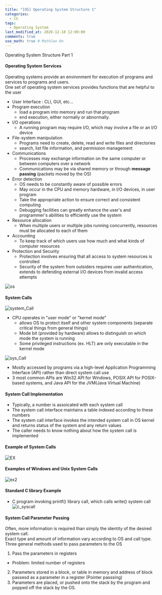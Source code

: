 ```yaml
---
title: "[OS] Operating System Structure 1"
categories: 
  - CS
tags:
  - Operating System
last_modified_at: 2020-12-18 12:00:00
comments: true
use_math: true # MathJax On
---
```


Operating System Structure Part 1

#### Operating System Services

Operating systems provide an environment for execution of programs and services to programs and users. <br>
One set of operating system services provides functions that are helpful to the user
- User Interface : CLI, GUI, etc...
- Program execution 
  - load a program into memory and run that program
  - end execution, either normally or abnormally.
- I/O operations
  - A running program may require I/O, which may involve a file or an I/O device
- File-system manipulation
  - Programs need to create, delete, read and write files and directories
  - search, list file information, and permission management
- Communications
  - Processes may exchange information on the same computer or between computers over a network
  - Communications may be via shared memory or through **message passing** (packets moved by the OS)
- Error detection
  - OS needs to be constantly aware of possible errors
  - May occur in the CPU and memory hardware, in I/O devices, in user program
  - Take the appropriate action to ensure correct and consistent computing
  - Debugging facilities can greatly enhance the user's and programmer's abilities to efficiently use the system
- Resource allocation
  - When multiple users or multiple jobs running concurrently, resources must be allocated to each of them
- Accounting
  - To keep track of which users use how much and what kinds of computer resources
- Protection and Security
  - Protection involves ensuring that all access to system resources is controlled
  - Security of the system from outsiders requires user authentication, extends to defending external I/O devices from invalid access attempts

![os](https://user-images.githubusercontent.com/62474292/102583443-1161b980-4148-11eb-845b-f5be273354c7.JPG)

#### System Calls
![system_Call](https://user-images.githubusercontent.com/62474292/102606244-cd7fac00-4169-11eb-9c39-e0c9ae732e55.JPG)

- CPU operates in "user mode" or "kernel mode"
  - allows OS to protect itself and other system components (separate critical things from general things)
  - Mode bit (provided by hardware) allows to distinguish on which mode the system is running
  - Some privileged instructions (ex. HLT) are only executable in the kernel mode

![sys_Call](https://user-images.githubusercontent.com/62474292/102608024-96f76080-416c-11eb-9c08-9c0c168224bb.JPG)
- Mostly accessed by programs via a high-level Application Programming Interface (API) rather than direct system call use
- 3 most common APIs are Win32 API for Windows, POSIX API for POSIX-based systems, and Java API for the JVM(Java Virtual Machine)

#### System Call Implementation
- Typically, a number is assoicated with each system call
- The system call interface maintains a table indexed according to these numbers
- The system call interface invokes the intended system call in OS kernel and returns status of the system and any return values
- The caller needs to know nothing about how the system call is implemented

#### Example of System Calls
![EX](https://user-images.githubusercontent.com/62474292/102607240-4c291900-416b-11eb-9665-b4309f159737.JPG)


#### Examples of Windows and Unix System Calls
![ex2](https://user-images.githubusercontent.com/62474292/102607453-aaee9280-416b-11eb-8c43-513dadbe0532.JPG)

#### Standard C library Example
- C program invoking printf() library call, which calls write() system call
![c_syscall](https://user-images.githubusercontent.com/62474292/102608370-1e44d400-416d-11eb-9594-90c6ae556d45.JPG)

#### System Call Parameter Passing
Often, more information is required than simply the identity of the desired system call. <br>
Exact type and amount of information vary according to OS and call type. <br>
Three general methods used to pass parameters to the OS
1. Pass the parameters in registers 
  - Problem: limited number of registers
2. Parameters stored in a block, or table in memory and address of block passesd as a parameter in a register (Pointer passsing)
3. Parameters are placed, or pushed onto the stack by the program and popped off the stack by the OS.


